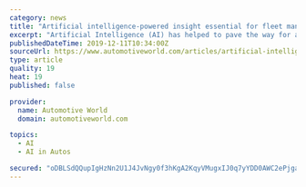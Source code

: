 ```yaml
---
category: news
title: "Artificial intelligence-powered insight essential for fleet management"
excerpt: "Artificial Intelligence (AI) has helped to pave the way for advances in autonomous driving systems, with both driverless cars and trucks being tested by the world’s major manufacturers. However, AI is already playing a significant role for fleets of vehicles on the road today…."
publishedDateTime: 2019-12-11T10:34:00Z
sourceUrl: https://www.automotiveworld.com/articles/artificial-intelligence-powered-insight-essential-for-fleet-management/
type: article
quality: 19
heat: 19
published: false

provider:
  name: Automotive World
  domain: automotiveworld.com

topics:
  - AI
  - AI in Autos

secured: "oDBLSdQQupIgHzNn2U1J4JvNgy0f3hKgA2KqyVMugxIJ0q7yYDD0AWC2ePjgamefsCIB+gqMspTJ6z/bWXvQpkgU3u0TZH5uuMX4X8wmVHH4h078rL9CxnB8XfIZey7aQ1LVx4tsA/q3WcDVysCH8wZamsrWo/BWulzauThQRsp03gLB6oECkxmW9AwcRcnwL2CZPzI2RFa+6VbZUhf6GGwUIcJbXGrnZnwmENSfbant0q5wzta601JUACPvYMC88kI+DBeHzl8bb1Zeg+swMg==;bXE5SZVkdac4SkDIrij2EQ=="
---
```


